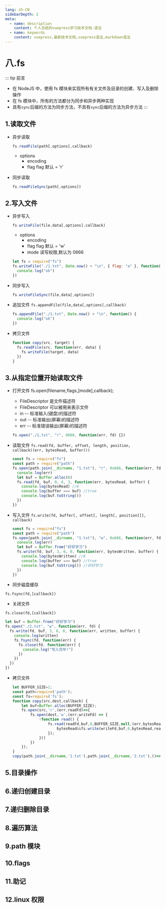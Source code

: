 ```yaml
---
lang: zh-CN
sidebarDepth: 2
meta:
  - name: description
    content: 个人总结的vuepress学习技术文档-语法
  - name: keywords
    content: vuepress,最新技术文档,vuepress语法,markdown语法
---
```


# 八.fs

::: tip 前言
  - 在 NodeJS 中，使用 fs 模块来实现所有有关文件及目录的创建、写入及删除操作
  - 在 fs 模块中，所有的方法都分为同步和异步两种实现
  - 具有`sync`后缀的方法为同步方法，不具有`sync`后缀的方法为异步方法
:::

## 1.读取文件

- 异步读取
  ```js
  fs.readFile(path[,options],callback)
  ```
  - options
    - encoding
    - flag flag 默认 = 'r'

- 同步读取
  ```js
  fs.readFileSync(path[,options])
  ```

## 2.写入文件

- 异步写入
  ```js
  fs.writeFile(file,data[,options],callback)
  ```
  - options
    - encoding
    - flag flag 默认 = 'w'
    - mode 读写权限,默认为 0666

  ```js
  let fs = require("fs")
  fs.writeFile("./1.txt", Date.now() + "\n", { flag: "a" }, function() {
    console.log("ok")
  })
  ```

- 同步写入
  ```js
  fs.writeFileSync(file,data[,options])
  ```

- 追加文件
  `fs.appendFile(file,data[,options],callback)`
  ```js
  fs.appendFile("./1.txt", Date.now() + "\n", function() {
    console.log("ok")
  })
  ```

- 拷贝文件
  ```js
  function copy(src, target) {
    fs.readFile(src, function(err, data) {
      fs.writeFile(target, data)
    })
  }
  ```

## 3.从指定位置开始读取文件

- 打开文件
  fs.open(filename,flags,[mode],callback);
  - FileDescriptor 是文件描述符
  - FileDescriptor 可以被用来表示文件
  - in -- 标准输入(键盘)的描述符
  - out -- 标准输出(屏幕)的描述符
  - err -- 标准错误输出(屏幕)的描述符
  ```js
  fs.open("./1,txt", "r", 0600, function(err, fd) {})
  ```

- 读取文件
  `fs.read(fd, buffer, offset, length, position, callback((err, bytesRead, buffer)))`
  ```js
  const fs = require("fs")
  const path = require("path")
  fs.open(path.join(__dirname, "1.txt"), "r", 0o666, function(err, fd) {
    console.log(err)
    let buf = Buffer.alloc(6)
    fs.read(fd, buf, 0, 6, 3, function(err, bytesRead, buffer) {
      console.log(bytesRead) //6
      console.log(buffer === buf) //true
      console.log(buf.toString())
    })
  })
  ```

- 写入文件
  `fs.write(fd, buffer[, offset[, length[, position]]], callback)`
  ```js
  const fs = require("fs")
  const path = require("path")
  fs.open(path.join(__dirname, "1.txt"), "w", 0o666, function(err, fd) {
    console.log(err)
    let buf = Buffer.from("好好学习")
    fs.write(fd, buf, 3, 6, 0, function(err, bytesWritten, buffer) {
      console.log(bytesWritten) //6
      console.log(buffer === buf) //true
      console.log(buf.toString()) //好好学习
    })
  })
  ```

- 同步磁盘缓存

`fs.fsync(fd,[callback])`

- 关闭文件

`fs.close(fd,[callback])`

  ```js
  let buf = Buffer.from("好好学习")
  fs.open("./2.txt", "w", function(err, fd) {
    fs.write(fd, buf, 3, 6, 0, function(err, written, buffer) {
      console.log(written)
      fs.fsync(fd, function(err) {
        fs.close(fd, function(err) {
          console.log("写入完毕!")
        })
      })
    })
  })
  ```
- 拷贝文件
  ```js
  let BUFFER_SIZE=1;
  const path=require('path');
  const fs=require('fs');
  function copy(src,dest,callback) {
      let buf=Buffer.alloc(BUFFER_SIZE);
      fs.open(src,'r',(err,readFd)=>{
          fs.open(dest,'w',(err,writeFd) => {
              !function read() {
                  fs.read(readFd,buf,0,BUFFER_SIZE,null,(err,bytesRead) => {
                      bytesRead&&fs.write(writeFd,buf,0,bytesRead,read);
                  });
              }()
          })
      });
  }
  copy(path.join(__dirname,'1.txt'),path.join(__dirname,'2.txt'),()=>console.log('ok'));
  ```
## 5.目录操作

## 6.递归创建目录

## 7.递归删除目录

## 8.遍历算法

## 9.path 模块

## 10.flags

## 11.助记

## 12.linux 权限
